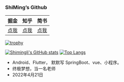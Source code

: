 ### ShiMing’s Github


| 掘金     |  知乎    |   简书
|---------|--------- |---------|
|  [点我](https://juejin.cn/user/1714893867718029)    |   [点我](https://www.zhihu.com/people/li-shi-ming-46-52)       |   [点我](https://www.jianshu.com/u/a58eb984bda4)

[comment]: <> (- 《Flutter开发实战详解》作者，公众号 GSYTech，一个爱猫的程序猿老司机，一个兴趣使然的攻城喵，二次元超级护发使者。)


[![trophy](https://github-profile-trophy.vercel.app/?username=Shimingli)](https://github.com/ryo-ma/github-profile-trophy)

[![Shimingli's GitHub stats](https://github-readme-stats.vercel.app/api?username=Shimingli)](https://github.com/anuraghazra/github-readme-stats)
[![Top Langs](https://github-readme-stats.vercel.app/api/top-langs/?username=Shimingli&layout=compact)](https://github.com/anuraghazra/github-readme-stats)



- Android、Flutter， 默默写 SpringBoot、vue、小程序。
- 终极梦想，当一名老师 
- 2022年4月21日

